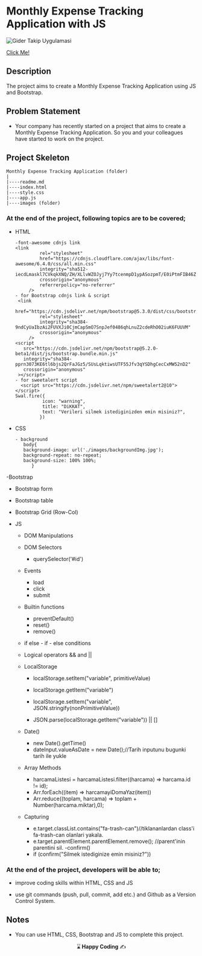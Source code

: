 # Monthly Expense Tracking Application with JS

![Gider Takip Uygulamasi](https://github.com/kaplanh/Aylik-Gider-Takip-Uygulamasi/assets/101884444/5383ad7b-22cd-49c0-a391-9736c52d1ab1)

[Click Me!](https://kaplanh.github.io/Aylik-Gider-Takip-Uygulamasi/)

## Description

The project aims to create a Monthly Expense Tracking Application using JS and Bootstrap.

## Problem Statement

- Your company has recently started on a project that aims to create a Monthly Expense Tracking Application. So you and your colleagues have started to work on the project.

## Project Skeleton 

```
Monthly Expense Tracking Application (folder)
|
|----readme.md                        
|----index.html  
|----style.css
|----app.js
|----images (folder)
``` 


### At the end of the project, following topics are to be covered;

- HTML
   ```
   -font-awesome cdnjs link
   <link
            rel="stylesheet"
            href="https://cdnjs.cloudflare.com/ajax/libs/font-awesome/6.4.0/css/all.min.css"
            integrity="sha512-iecdLmaskl7CVkqkXNQ/ZH/XLlvWZOJyj7Yy7tcenmpD1ypASozpmT/E0iPtmFIB46ZmdtAc9eNBvH0H/ZpiBw=="
            crossorigin="anonymous"
            referrerpolicy="no-referrer"
        />
   - for Bootstrap cdnjs link & script
    <link
            href="https://cdn.jsdelivr.net/npm/bootstrap@5.3.0/dist/css/bootstrap.min.css"
            rel="stylesheet"
            integrity="sha384-9ndCyUaIbzAi2FUVXJi0CjmCapSmO7SnpJef0486qhLnuZ2cdeRhO02iuK6FUUVM"
            crossorigin="anonymous"
        />
   <script
      src="https://cdn.jsdelivr.net/npm/bootstrap@5.2.0-beta1/dist/js/bootstrap.bundle.min.js"
      integrity="sha384-pprn3073KE6tl6bjs2QrFaJGz5/SUsLqktiwsUTF55Jfv3qYSDhgCecCxMW52nD2"
      crossorigin="anonymous"
    ></script>
   - for sweetalert script
     <script src="https://cdn.jsdelivr.net/npm/sweetalert2@10"></script>
   Swal.fire({
             icon: "warning",
             title: "DiKKAT",
             text: "Verileri silmek istediginizden emin misiniz?",
            })
   ```
 
- CSS
  ```
  - background
     body{
     background-image: url('./images/backgroundImg.jpg');
     background-repeat: no-repeat;
     background-size: 100% 100%;
        }
  ```
-Bootstrap
 - Bootstrap form
 - Bootstrap table
 - Bootstrap Grid (Row-Col)
  
  

- JS
  - DOM Manipulations
  - DOM Selectors
     - querySelector('#id')
  - Events
     - load
     - click
     - submit
  - Builtin functions
     - preventDefault()
     - reset()
     - remove()  
  - if else - if - else conditions
  - Logical operators && and ||
  - LocalStorage
     - localStorage.setItem("variable", primitiveValue)
     - localStorage.getItem("variable")
       
     - localStorage.setItem("variable", JSON.stringify(nonPrimitiveValue))
     - JSON.parse(localStorage.getItem("variable")) || []
  - Date()
     - new Date().getTime()
     - dateInput.valueAsDate = new Date();//Tarih inputunu bugunki tarih ile yukle
   
  - Array Methods
     - harcamaListesi = harcamaListesi.filter((harcama) => harcama.id != id);
     - Arr.forEach((item) => harcamayiDomaYaz(item))
     - Arr.reduce((toplam, harcama) => toplam + Number(harcama.miktar),0);
  - Capturing
     - e.target.classList.contains("fa-trash-can")//tiklananlardan class'i fa-trash-can olanlari yakala.
     - e.target.parentElement.parentElement.remove(); //parent'inin parentini sil.
  -confirm()
     - if (confirm("Silmek istediginize emin misiniz?"))

    

### At the end of the project, developers will be able to;

- improve coding skills within HTML, CSS and JS 

- use git commands (push, pull, commit, add etc.) and Github as a Version Control System.


## Notes

- You can use HTML, CSS, Bootstrap and JS to complete this project.



<p align="center"> ⌛<strong> Happy Coding </strong> ✍ </p>


